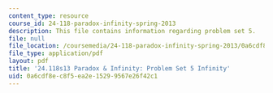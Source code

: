 ```yaml
---
content_type: resource
course_id: 24-118-paradox-infinity-spring-2013
description: This file contains information regarding problem set 5.
file: null
file_location: /coursemedia/24-118-paradox-infinity-spring-2013/0a6cdf8ec8f5ea2e15299567e26f42c1_MIT24_118S13_ProbSet5.pdf
file_type: application/pdf
layout: pdf
title: '24.118s13 Paradox & Infinity: Problem Set 5 Infinity'
uid: 0a6cdf8e-c8f5-ea2e-1529-9567e26f42c1
---
```

